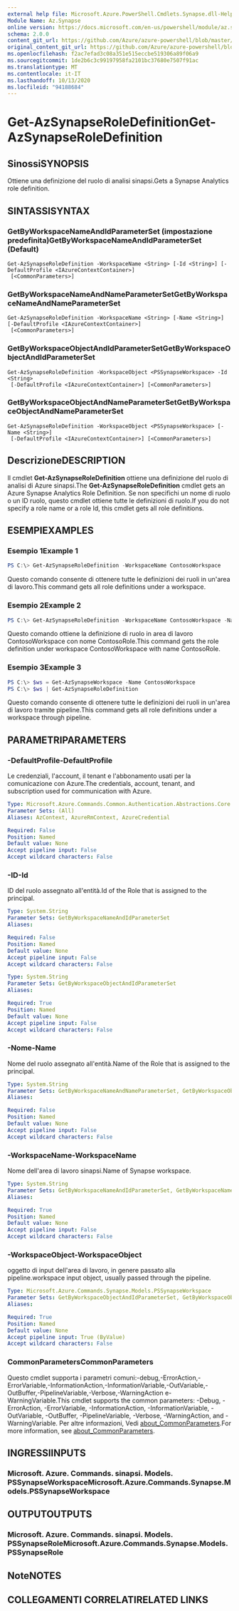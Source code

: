 ```yaml
---
external help file: Microsoft.Azure.PowerShell.Cmdlets.Synapse.dll-Help.xml
Module Name: Az.Synapse
online version: https://docs.microsoft.com/en-us/powershell/module/az.synapse/get-azsynapseroledefinition
schema: 2.0.0
content_git_url: https://github.com/Azure/azure-powershell/blob/master/src/Synapse/Synapse/help/Get-AzSynapseRoleDefinition.md
original_content_git_url: https://github.com/Azure/azure-powershell/blob/master/src/Synapse/Synapse/help/Get-AzSynapseRoleDefinition.md
ms.openlocfilehash: f2ac7efad3c08a351e515eccbe519306a89f06a9
ms.sourcegitcommit: 1de2b6c3c99197958fa2101bc37680e7507f91ac
ms.translationtype: MT
ms.contentlocale: it-IT
ms.lasthandoff: 10/13/2020
ms.locfileid: "94188684"
---
```

# <span data-ttu-id="111f6-101">Get-AzSynapseRoleDefinition</span><span class="sxs-lookup"><span data-stu-id="111f6-101">Get-AzSynapseRoleDefinition</span></span>

## <span data-ttu-id="111f6-102">Sinossi</span><span class="sxs-lookup"><span data-stu-id="111f6-102">SYNOPSIS</span></span>
<span data-ttu-id="111f6-103">Ottiene una definizione del ruolo di analisi sinapsi.</span><span class="sxs-lookup"><span data-stu-id="111f6-103">Gets a Synapse Analytics role definition.</span></span>

## <span data-ttu-id="111f6-104">SINTASSI</span><span class="sxs-lookup"><span data-stu-id="111f6-104">SYNTAX</span></span>

### <span data-ttu-id="111f6-105">GetByWorkspaceNameAndIdParameterSet (impostazione predefinita)</span><span class="sxs-lookup"><span data-stu-id="111f6-105">GetByWorkspaceNameAndIdParameterSet (Default)</span></span>
```
Get-AzSynapseRoleDefinition -WorkspaceName <String> [-Id <String>] [-DefaultProfile <IAzureContextContainer>]
 [<CommonParameters>]
```

### <span data-ttu-id="111f6-106">GetByWorkspaceNameAndNameParameterSet</span><span class="sxs-lookup"><span data-stu-id="111f6-106">GetByWorkspaceNameAndNameParameterSet</span></span>
```
Get-AzSynapseRoleDefinition -WorkspaceName <String> [-Name <String>] [-DefaultProfile <IAzureContextContainer>]
 [<CommonParameters>]
```

### <span data-ttu-id="111f6-107">GetByWorkspaceObjectAndIdParameterSet</span><span class="sxs-lookup"><span data-stu-id="111f6-107">GetByWorkspaceObjectAndIdParameterSet</span></span>
```
Get-AzSynapseRoleDefinition -WorkspaceObject <PSSynapseWorkspace> -Id <String>
 [-DefaultProfile <IAzureContextContainer>] [<CommonParameters>]
```

### <span data-ttu-id="111f6-108">GetByWorkspaceObjectAndNameParameterSet</span><span class="sxs-lookup"><span data-stu-id="111f6-108">GetByWorkspaceObjectAndNameParameterSet</span></span>
```
Get-AzSynapseRoleDefinition -WorkspaceObject <PSSynapseWorkspace> [-Name <String>]
 [-DefaultProfile <IAzureContextContainer>] [<CommonParameters>]
```

## <span data-ttu-id="111f6-109">Descrizione</span><span class="sxs-lookup"><span data-stu-id="111f6-109">DESCRIPTION</span></span>
<span data-ttu-id="111f6-110">Il cmdlet **Get-AzSynapseRoleDefinition** ottiene una definizione del ruolo di analisi di Azure sinapsi.</span><span class="sxs-lookup"><span data-stu-id="111f6-110">The **Get-AzSynapseRoleDefinition** cmdlet gets an Azure Synapse Analytics Role Definition.</span></span>
<span data-ttu-id="111f6-111">Se non specifichi un nome di ruolo o un ID ruolo, questo cmdlet ottiene tutte le definizioni di ruolo.</span><span class="sxs-lookup"><span data-stu-id="111f6-111">If you do not specify a role name or a role Id, this cmdlet gets all role definitions.</span></span>

## <span data-ttu-id="111f6-112">ESEMPI</span><span class="sxs-lookup"><span data-stu-id="111f6-112">EXAMPLES</span></span>

### <span data-ttu-id="111f6-113">Esempio 1</span><span class="sxs-lookup"><span data-stu-id="111f6-113">Example 1</span></span>
```powershell
PS C:\> Get-AzSynapseRoleDefinition -WorkspaceName ContosoWorkspace
```

<span data-ttu-id="111f6-114">Questo comando consente di ottenere tutte le definizioni dei ruoli in un'area di lavoro.</span><span class="sxs-lookup"><span data-stu-id="111f6-114">This command gets all role definitions under a workspace.</span></span>

### <span data-ttu-id="111f6-115">Esempio 2</span><span class="sxs-lookup"><span data-stu-id="111f6-115">Example 2</span></span>
```powershell
PS C:\> Get-AzSynapseRoleDefinition -WorkspaceName ContosoWorkspace -Name ContosoRole
```

<span data-ttu-id="111f6-116">Questo comando ottiene la definizione di ruolo in area di lavoro ContosoWorkspace con nome ContosoRole.</span><span class="sxs-lookup"><span data-stu-id="111f6-116">This command gets the role definition under workspace ContosoWorkspace with name ContosoRole.</span></span>

### <span data-ttu-id="111f6-117">Esempio 3</span><span class="sxs-lookup"><span data-stu-id="111f6-117">Example 3</span></span>
```powershell
PS C:\> $ws = Get-AzSynapseWorkspace -Name ContosoWorkspace
PS C:\> $ws | Get-AzSynapseRoleDefinition
```

<span data-ttu-id="111f6-118">Questo comando consente di ottenere tutte le definizioni dei ruoli in un'area di lavoro tramite pipeline.</span><span class="sxs-lookup"><span data-stu-id="111f6-118">This command gets all role definitions under a workspace through pipeline.</span></span>

## <span data-ttu-id="111f6-119">PARAMETRI</span><span class="sxs-lookup"><span data-stu-id="111f6-119">PARAMETERS</span></span>

### <span data-ttu-id="111f6-120">-DefaultProfile</span><span class="sxs-lookup"><span data-stu-id="111f6-120">-DefaultProfile</span></span>
<span data-ttu-id="111f6-121">Le credenziali, l'account, il tenant e l'abbonamento usati per la comunicazione con Azure.</span><span class="sxs-lookup"><span data-stu-id="111f6-121">The credentials, account, tenant, and subscription used for communication with Azure.</span></span>

```yaml
Type: Microsoft.Azure.Commands.Common.Authentication.Abstractions.Core.IAzureContextContainer
Parameter Sets: (All)
Aliases: AzContext, AzureRmContext, AzureCredential

Required: False
Position: Named
Default value: None
Accept pipeline input: False
Accept wildcard characters: False
```

### <span data-ttu-id="111f6-122">-ID</span><span class="sxs-lookup"><span data-stu-id="111f6-122">-Id</span></span>
<span data-ttu-id="111f6-123">ID del ruolo assegnato all'entità.</span><span class="sxs-lookup"><span data-stu-id="111f6-123">Id of the Role that is assigned to the principal.</span></span>

```yaml
Type: System.String
Parameter Sets: GetByWorkspaceNameAndIdParameterSet
Aliases:

Required: False
Position: Named
Default value: None
Accept pipeline input: False
Accept wildcard characters: False
```

```yaml
Type: System.String
Parameter Sets: GetByWorkspaceObjectAndIdParameterSet
Aliases:

Required: True
Position: Named
Default value: None
Accept pipeline input: False
Accept wildcard characters: False
```

### <span data-ttu-id="111f6-124">-Nome</span><span class="sxs-lookup"><span data-stu-id="111f6-124">-Name</span></span>
<span data-ttu-id="111f6-125">Nome del ruolo assegnato all'entità.</span><span class="sxs-lookup"><span data-stu-id="111f6-125">Name of the Role that is assigned to the principal.</span></span>

```yaml
Type: System.String
Parameter Sets: GetByWorkspaceNameAndNameParameterSet, GetByWorkspaceObjectAndNameParameterSet
Aliases:

Required: False
Position: Named
Default value: None
Accept pipeline input: False
Accept wildcard characters: False
```

### <span data-ttu-id="111f6-126">-WorkspaceName</span><span class="sxs-lookup"><span data-stu-id="111f6-126">-WorkspaceName</span></span>
<span data-ttu-id="111f6-127">Nome dell'area di lavoro sinapsi.</span><span class="sxs-lookup"><span data-stu-id="111f6-127">Name of Synapse workspace.</span></span>

```yaml
Type: System.String
Parameter Sets: GetByWorkspaceNameAndIdParameterSet, GetByWorkspaceNameAndNameParameterSet
Aliases:

Required: True
Position: Named
Default value: None
Accept pipeline input: False
Accept wildcard characters: False
```

### <span data-ttu-id="111f6-128">-WorkspaceObject</span><span class="sxs-lookup"><span data-stu-id="111f6-128">-WorkspaceObject</span></span>
<span data-ttu-id="111f6-129">oggetto di input dell'area di lavoro, in genere passato alla pipeline.</span><span class="sxs-lookup"><span data-stu-id="111f6-129">workspace input object, usually passed through the pipeline.</span></span>

```yaml
Type: Microsoft.Azure.Commands.Synapse.Models.PSSynapseWorkspace
Parameter Sets: GetByWorkspaceObjectAndIdParameterSet, GetByWorkspaceObjectAndNameParameterSet
Aliases:

Required: True
Position: Named
Default value: None
Accept pipeline input: True (ByValue)
Accept wildcard characters: False
```

### <span data-ttu-id="111f6-130">CommonParameters</span><span class="sxs-lookup"><span data-stu-id="111f6-130">CommonParameters</span></span>
<span data-ttu-id="111f6-131">Questo cmdlet supporta i parametri comuni:-debug,-ErrorAction,-ErrorVariable,-InformationAction,-InformationVariable,-OutVariable,-OutBuffer,-PipelineVariable,-Verbose,-WarningAction e-WarningVariable.</span><span class="sxs-lookup"><span data-stu-id="111f6-131">This cmdlet supports the common parameters: -Debug, -ErrorAction, -ErrorVariable, -InformationAction, -InformationVariable, -OutVariable, -OutBuffer, -PipelineVariable, -Verbose, -WarningAction, and -WarningVariable.</span></span> <span data-ttu-id="111f6-132">Per altre informazioni, Vedi [about_CommonParameters](http://go.microsoft.com/fwlink/?LinkID=113216).</span><span class="sxs-lookup"><span data-stu-id="111f6-132">For more information, see [about_CommonParameters](http://go.microsoft.com/fwlink/?LinkID=113216).</span></span>

## <span data-ttu-id="111f6-133">INGRESSI</span><span class="sxs-lookup"><span data-stu-id="111f6-133">INPUTS</span></span>

### <span data-ttu-id="111f6-134">Microsoft. Azure. Commands. sinapsi. Models. PSSynapseWorkspace</span><span class="sxs-lookup"><span data-stu-id="111f6-134">Microsoft.Azure.Commands.Synapse.Models.PSSynapseWorkspace</span></span>

## <span data-ttu-id="111f6-135">OUTPUT</span><span class="sxs-lookup"><span data-stu-id="111f6-135">OUTPUTS</span></span>

### <span data-ttu-id="111f6-136">Microsoft. Azure. Commands. sinapsi. Models. PSSynapseRole</span><span class="sxs-lookup"><span data-stu-id="111f6-136">Microsoft.Azure.Commands.Synapse.Models.PSSynapseRole</span></span>

## <span data-ttu-id="111f6-137">Note</span><span class="sxs-lookup"><span data-stu-id="111f6-137">NOTES</span></span>

## <span data-ttu-id="111f6-138">COLLEGAMENTI CORRELATI</span><span class="sxs-lookup"><span data-stu-id="111f6-138">RELATED LINKS</span></span>
